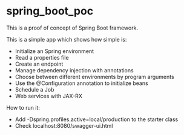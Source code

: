 # spring_boot_poc

This is a proof of concept of Spring Boot framework.

This is a simple app which shows how simple is:

* Initialize an Spring environment
* Read a properties file
* Create an endpoint
* Manage dependency injection with annotations
* Choose between different environments by program arguments
* Use the @Configuration annotation to initialize beans
* Schedule a Job
* Web services with JAX-RX

How to run it:

* Add -Dspring.profiles.active=local/production to the starter class
* Check localhost:8080/swagger-ui.html

